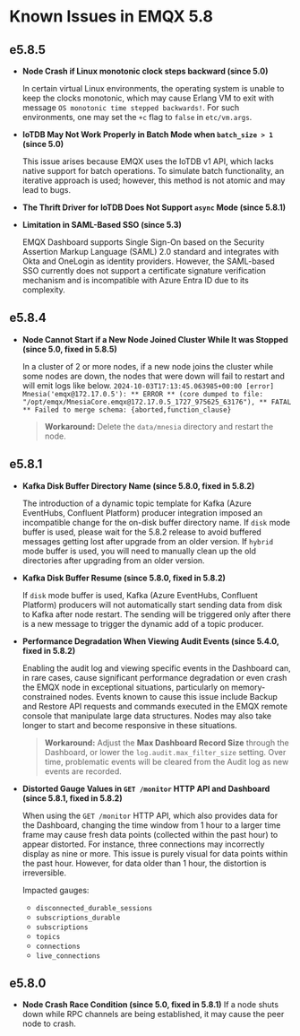# Known Issues in EMQX 5.8

## e5.8.5

- **Node Crash if Linux monotonic clock steps backward (since 5.0)**

  In certain virtual Linux environments, the operating system is unable to keep the clocks monotonic,
  which may cause Erlang VM to exit with message `OS monotonic time stepped backwards!`.
  For such environments, one may set the `+c` flag to `false` in `etc/vm.args`.

- **IoTDB May Not Work Properly in Batch Mode when `batch_size > 1` (since 5.0)**

  This issue arises because EMQX uses the IoTDB v1 API, which lacks native support for batch operations. To simulate batch functionality, an iterative approach is used; however, this method is not atomic and may lead to bugs.

- **The Thrift Driver for IoTDB Does Not Support `async` Mode (since 5.8.1)**

- **Limitation in SAML-Based SSO (since 5.3)**

  EMQX Dashboard supports Single Sign-On based on the Security Assertion Markup Language (SAML) 2.0 standard and integrates with Okta and OneLogin as identity providers. However, the SAML-based SSO currently does not support a certificate signature verification mechanism and is incompatible with Azure Entra ID due to its complexity.

## e5.8.4

- **Node Cannot Start if a New Node Joined Cluster While It was Stopped (since 5.0, fixed in 5.8.5)**

  In a cluster of 2 or more nodes, if a new node joins the cluster while some nodes are down, the nodes that were down will fail to restart and will emit logs like below.
  `2024-10-03T17:13:45.063985+00:00 [error] Mnesia('emqx@172.17.0.5'): ** ERROR ** (core dumped to file: "/opt/emqx/MnesiaCore.emqx@172.17.0.5_1727_975625_63176"), ** FATAL ** Failed to merge schema: {aborted,function_clause}`

  > **Workaround:**
  > Delete the `data/mnesia` directory and restart the node.

  <!-- https://emqx.atlassian.net/browse/EMQX-12290 -->

## e5.8.1

- **Kafka Disk Buffer Directory Name (since 5.8.0, fixed in 5.8.2)**

  The introduction of a dynamic topic template for Kafka (Azure EventHubs, Confluent Platform) producer integration imposed an incompatible change for the on-disk buffer directory name.
  If `disk` mode buffer is used, please wait for the 5.8.2 release to avoid buffered messages getting lost after upgrade from an older version.
  If `hybrid` mode buffer is used, you will need to manually clean up the old directories after upgrading from an older version.

  <!-- https://emqx.atlassian.net/browse/EMQX-13248 -->

- **Kafka Disk Buffer Resume (since 5.8.0, fixed in 5.8.2)**

  If `disk` mode buffer is used, Kafka (Azure EventHubs, Confluent Platform) producers will not automatically start sending data from disk to Kafka after node restart. The sending will be triggered only after there is a new message to trigger the dynamic add of a topic producer.

  <!-- https://emqx.atlassian.net/browse/EMQX-13242 -->

- **Performance Degradation When Viewing Audit Events (since 5.4.0, fixed in 5.8.2)**

  Enabling the audit log and viewing specific events in the Dashboard can, in rare cases, cause significant performance degradation or even crash the EMQX node in exceptional situations, particularly on memory-constrained nodes. Events known to cause this issue include Backup and Restore API requests and commands executed in the EMQX remote console that manipulate large data structures. Nodes may also take longer to start and become responsive in these situations.

  > **Workaround:**
  > Adjust the **Max Dashboard Record Size** through the Dashboard, or lower the `log.audit.max_filter_size` setting. Over time, problematic events will be cleared from the Audit log as new events are recorded.

- **Distorted Gauge Values in `GET /monitor` HTTP API and Dashboard (since 5.8.1, fixed in 5.8.2)**

  When using the `GET /monitor` HTTP API, which also provides data for the Dashboard, changing the time window from 1 hour to a larger time frame may cause fresh data points (collected within the past hour) to appear distorted.  For instance, three connections may incorrectly display as nine or more. This issue is purely visual for data points within the past hour. However, for data older than 1 hour, the distortion is irreversible.

  Impacted gauges:

  - `disconnected_durable_sessions`
  - `subscriptions_durable`
  - `subscriptions`
  - `topics`
  - `connections`
  - `live_connections`


## e5.8.0

- **Node Crash Race Condition (since 5.0, fixed in 5.8.1)**
  If a node shuts down while RPC channels are being established, it may cause the peer node to crash.

